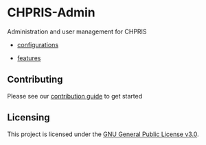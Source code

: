 # CHPRIS-Admin

Administration and user management for CHPRIS

* [configurations](docs/configurations.md)

* [features](docs/features.md)

## Contributing

Please see our [contribution guide](docs/contributing.md) to get started

## Licensing

This project is licensed under the [GNU General Public License v3.0](LICENSE).
